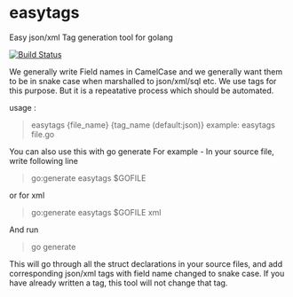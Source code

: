 # easytags
Easy json/xml Tag generation tool for golang

[![Build Status](https://travis-ci.org/betacraft/easytags.svg?branch=master)](https://travis-ci.org/rainingclouds/easytags)

We generally write Field names in CamelCase and we generally want them to be in snake case when marshalled to json/xml/sql etc. We use tags for this purpose. But it is a repeatative process which should be automated. 

usage :

> easytags {file_name} {tag_name (default:json)} 
>example: easytags file.go 

You can also use this with go generate 
For example - In your source file, write following line 

>go:generate easytags $GOFILE 

or for xml

>go:generate easytags $GOFILE xml

And run
>go generate

This will go through all the struct declarations in your source files, and add corresponding json/xml tags with field name changed to snake case. If you have already written a tag, this tool will not change that tag.
